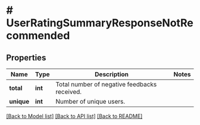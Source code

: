 # # UserRatingSummaryResponseNotRecommended

## Properties

Name | Type | Description | Notes
------------ | ------------- | ------------- | -------------
**total** | **int** | Total number of negative feedbacks received. |
**unique** | **int** | Number of unique users. |

[[Back to Model list]](../../README.md#models) [[Back to API list]](../../README.md#endpoints) [[Back to README]](../../README.md)
